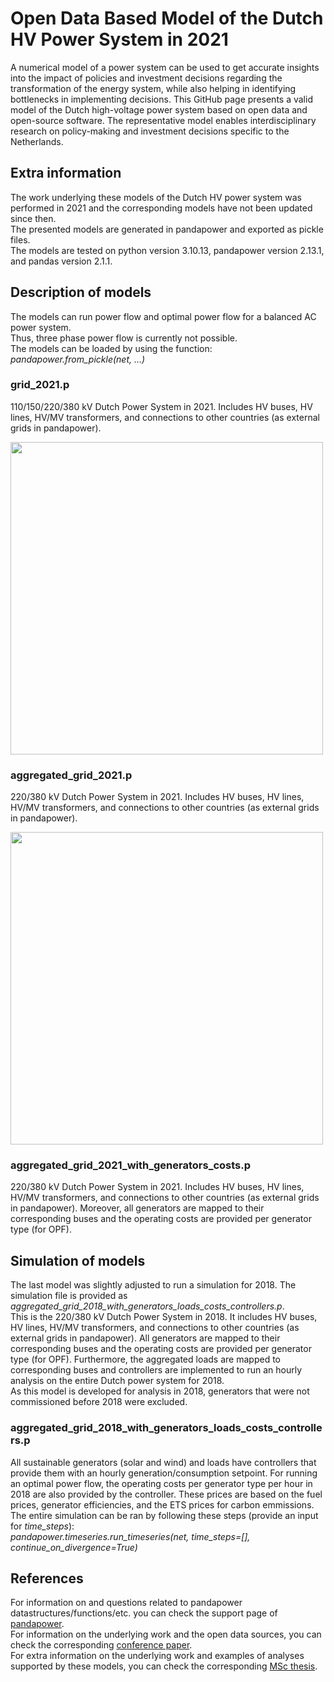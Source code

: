# Open Data Based Model of the Dutch HV Power System in 2021 
A numerical model of a power system can be used to get accurate insights into the impact of policies and investment decisions regarding the transformation of the energy system, while also helping in identifying bottlenecks in implementing decisions. This GitHub page presents a valid model of the Dutch high-voltage power system based on open data and open-source software. The representative model enables interdisciplinary research on policy-making and investment decisions specific to the Netherlands.

## Extra information
The work underlying these models of the Dutch HV power system was performed in 2021 and the corresponding models have not been updated since then.  
The presented models are generated in pandapower and exported as pickle files.  
The models are tested on python version 3.10.13, pandapower version 2.13.1, and pandas version 2.1.1.

## Description of models
The models can run power flow and optimal power flow for a balanced AC power system.  
Thus, three phase power flow is currently not possible.  
The models can be loaded by using the function: *pandapower.from_pickle(net, ...)*

### grid_2021.p
110/150/220/380 kV Dutch Power System in 2021. Includes HV buses, HV lines, HV/MV transformers, and connections to other countries (as external grids in pandapower).

<img src="https://github.com/WZomerdijk/Dutch-HV-Power-System/assets/122889461/aa727cb4-dda8-497a-9280-7ece9b2b6df7" width="500">

### aggregated_grid_2021.p
220/380 kV Dutch Power System in 2021. Includes HV buses, HV lines, HV/MV transformers, and connections to other countries (as external grids in pandapower).

<img src="https://github.com/WZomerdijk/Dutch-HV-Power-System/assets/122889461/84bc4cb4-692b-455f-9133-3fd849f18960" width="500">

### aggregated_grid_2021_with_generators_costs.p
220/380 kV Dutch Power System in 2021. Includes HV buses, HV lines, HV/MV transformers, and connections to other countries (as external grids in pandapower). Moreover, all generators are mapped to their corresponding buses and the operating costs are provided per generator type (for OPF).

## Simulation of models
The last model was slightly adjusted to run a simulation for 2018. The simulation file is provided as *aggregated_grid_2018_with_generators_loads_costs_controllers.p*.  
This is the 220/380 kV Dutch Power System in 2018. It includes HV buses, HV lines, HV/MV transformers, and connections to other countries (as external grids in pandapower). All generators are mapped to their corresponding buses and the operating costs are provided per generator type (for OPF). Furthermore, the aggregated loads are mapped to corresponding buses and controllers are implemented to run an hourly analysis on the entire Dutch power system for 2018.  
As this model is developed for analysis in 2018, generators that were not commissioned before 2018 were excluded.

### aggregated_grid_2018_with_generators_loads_costs_controllers.p
All sustainable generators (solar and wind) and loads have controllers that provide them with an hourly generation/consumption setpoint. For running an optimal power flow, the operating costs per generator type per hour in 2018 are also provided by the controller. These prices are based on the fuel prices, generator efficiencies, and the ETS prices for carbon emmissions.  
The entire simulation can be ran by following these steps (provide an input for *time_steps*):  
*pandapower.timeseries.run_timeseries(net, time_steps=[], continue_on_divergence=True)*

## References
For information on and questions related to pandapower datastructures/functions/etc. you can check the support page of [pandapower](https://pandapower.readthedocs.io/en/v2.13.1).  
For information on the underlying work and the open data sources, you can check the corresponding [conference paper](https://ieeexplore.ieee.org/document/9960703).  
For extra information on the underlying work and examples of analyses supported by these models, you can check the corresponding [MSc thesis](http://resolver.tudelft.nl/uuid:b9d69d1b-d2bf-4ce0-acc6-97171cde3568).
